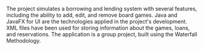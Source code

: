 The project simulates a borrowing and lending system with several features, including the ability to add, edit, and remove board games. Java and JavaFX for UI are the technologies applied in the project's development. XML files have been used for storing information about the games, loans, and reservations. The application is a group project, built using the Waterfall Methodology.
